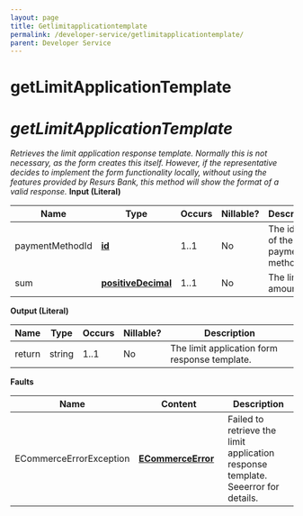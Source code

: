 ```yaml
---
layout: page
title: Getlimitapplicationtemplate
permalink: /developer-service/getlimitapplicationtemplate/
parent: Developer Service
---
```



# getLimitApplicationTemplate 

# *getLimitApplicationTemplate*
*Retrieves the limit application response template. Normally this is not
necessary, as the form creates this itself. However, if the*
*representative decides to implement the form functionality locally,
without using the features provided by Resurs Bank, this method will
show* *the format of a valid response.*
**Input (Literal)**
  
| Name            | Type                                                | Occurs | Nillable? | Description                        |
|-----------------|-----------------------------------------------------|--------|-----------|------------------------------------|
| paymentMethodId | **[id](Simple-Types..._1475653.html)**              | 1..1   | No        | The identity of the payment method |
| sum             | **[positiveDecimal](Simple-Types..._1475653.html)** | 1..1   | No        | The limit amount.                  |
  
**Output (Literal)**
  
| Name   | Type   | Occurs | Nillable? | Description                                   |
|--------|--------|--------|-----------|-----------------------------------------------|
| return | string | 1..1   | No        | The limit application form response template. |
  
  
**Faults**
  
| Name                    | Content                                             | Description                                                                       |
|-------------------------|-----------------------------------------------------|-----------------------------------------------------------------------------------|
| ECommerceErrorException | **[ECommerceError](ECommerceError_1475945.html)**   | Failed to retrieve the limit application response template. Seeerror for details. |
  
  
  
